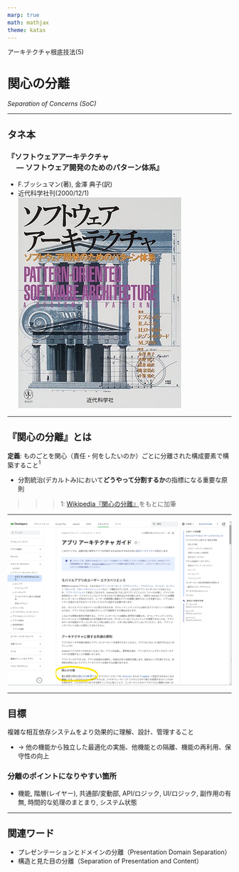 ```yaml
---
marp: true
math: mathjax
theme: katas
---
```

<!-- 
size: 16:9
paginate: true
-->
<!-- header: 勉強会# ― エンジニアとしての解像度を高めるための勉強会-->

アーキテクチャ根底技法(5)

# 関心の分離

_Separation of Concerns (SoC)_

---

## タネ本

### 『ソフトウェアアーキテクチャ<br>　 ― ソフトウェア開発のためのパターン体系』
* F.ブッシュマン(著), 金澤 典子(訳)
* 近代科学社刊(2000/12/1)
![bg right:30% 90%](assets/12-book.jpg)

<!-- ソフトウェアアーキテクチャ ― ソフトウェア開発のためのパターン体系: https://www.amazon.co.jp/dp/4764902834 -->

---

## 『関心の分離』とは

**定義**: ものごとを関心（責任・何をしたいのか）ごとに分離された構成要素で構築すること$^1$

* 分割統治(デカルトみ)において**どうやって分割するか**の指標になる重要な原則

>>> 1: [Wikipedia『関心の分離』](https://ja.wikipedia.org/wiki/%E9%96%A2%E5%BF%83%E3%81%AE%E5%88%86%E9%9B%A2)をもとに加筆
---

![bg contain](assets/14-android_app_guide.png)

<!-- ここでアーキテクチャガイドのURLをチャットに投稿する -->
<!-- Googleが公開しているアプリアーキテクチャガイド( https://developer.android.com/topic/architecture?hl=ja )では「最も重要な原則は関心の分離です」とある。あらゆる処理を１つのクラスにまとめないようにすることを求めている -->

---

## 目標

複雑な相互依存システムをより効果的に理解、設計、管理すること

* → 他の機能から独立した最適化の実施、他機能との隔離、機能の再利用、保守性の向上

### 分離のポイントになりやすい箇所

* 機能, 階層(レイヤー), 共通部/変動部, API/ロジック, UI/ロジック, 副作用の有無, 時間的な処理のまとまり, システム状態

<!-- この考え方で１つ注意点がある。データをどう見るかという話。
たとえば３層アーキテクチャを考えると、画面、処理、データの３つに分かれるので、データ関連は１つのモジュールにまとめてしまおうとか、
あるいは信頼できる情報源（あるデータのオーナーが誰かという話）はデータ層にすべてまとめてしまおうとか。

前者の３層アーキテクチャでデータレイヤーを１つのモジュールに安易にまとめてしまうと、アプリ全体の設定とログインユーザーの情報とを
同じクラスで扱ってしまい、凝集度が低くなってしまう。
後者のデータの所有者・オーナーをすべて下位層のデータレイヤーにまとめてしまうという考えでは、画面上のリストが選択されている状態や
ラベルに表示する文字列のような、画面なりそのViewModelが持つべき情報をデータ層にまとめてしまうことになり、やはり凝集度が下がってしまう。
 -->

<!-- 関心の分離は、異なるトピック・コンテキスト・ドメインの要素を分離するという考え方だけでなく、
似たものは同じ場所にグルーピングするという、いわば「関心の集約」という言葉も暗に含んでいることを覚えておいてほしい -->

---

## 関連ワード

* プレゼンテーションとドメインの分離（Presentation Domain Separation）
* 構造と見た目の分離（Separation of Presentation and Content）

<!-- ユーザーインターフェースコードをその他のコードを分離する。アプリを作る人にとっては必須の知識。そうでなくても、たとえばJupyter notebookで計算処理とグラフ表示を別ブロックに分けること、ファームでも別モジュールとの接平面になるファイルと実際の処理とを別ファイルで実現すること -->

<!-- あらゆるデザインパターンや設計パターン、アーキテクチャパターンはこの関心の分離を何らかの方法で満たしている -->